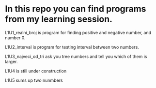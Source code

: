 # In this repo you can find programs from my learning session.

L1U1_realni_broj is program for finding positive and negative number, and number 0.

L1U2_interval is program for testing interval between two numbers.

L1U3_najveci_od_tri ask you tree numbers and tell you which of them is larger.

L1U4 is still under construction

L1U5 sums up two nunmbers
